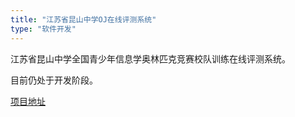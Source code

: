 ```yaml
---
title: "江苏省昆山中学OJ在线评测系统"
type: "软件开发"
---
```


江苏省昆山中学全国青少年信息学奥林匹克竞赛校队训练在线评测系统。

目前仍处于开发阶段。

[项目地址](https://github.com/users/shaoyuanyu/projects/5/)